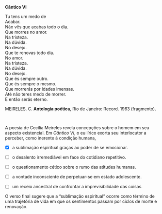 

**Cântico VI**

Tu tens um medo de\
Acabar.\
Não vês que acabas todo o dia.\
Que morres no amor.\
Na tristeza.\
Na dúvida.\
No desejo.\
Que te renovas todo dia.\
No amor.\
Na tristeza.\
Na dúvida.\
No desejo.\
Que és sempre outro.\
Que és sempre o mesmo.\
Que morrerás por idades imensas.\
Até não teres medo de morrer.\
E então serás eterno.

MEIRELES. C. **Antologia poética**, Rio de Janeiro: Record. 1963 (fragmento).

 

A poesia de Cecília Meireles revela concepções sobre o homem em seu aspecto existencial. Em *Cântico VI*, o eu lírico exorta seu interlocutor a perceber, como inerente à condição humana,



- [x] a sublimação espiritual graças ao poder de se emocionar.
- [ ] o desalento irremediável em face do cotidiano repetitivo.
- [ ] o questionamento cético sobre o rumo das atitudes humanas.
- [ ] a vontade inconsciente de perpetuar-se em estado adolescente.
- [ ] um receio ancestral de confrontar a imprevisibilidade das coisas.


O verso final sugere que a “sublimação espiritual” ocorre como término de uma trajetória de vida em que os sentimentos passam por ciclos de morte e renovação.
